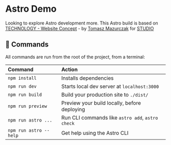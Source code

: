 # Astro Demo

Looking to explore Astro development more. This Astro build is based on [TECHNOLOGY - Website Concept](https://dribbble.com/shots/20370316-TECHNOLOGY-Website-Concept) - by [Tomasz Mazurczak](https://dribbble.com/thomsoon_com) for [STUDIO](https://dribbble.com/studiodesignapp)

## 🧞 Commands

All commands are run from the root of the project, from a terminal:

| Command                | Action                                           |
| :--------------------- | :----------------------------------------------- |
| `npm install`          | Installs dependencies                            |
| `npm run dev`          | Starts local dev server at `localhost:3000`      |
| `npm run build`        | Build your production site to `./dist/`          |
| `npm run preview`      | Preview your build locally, before deploying     |
| `npm run astro ...`    | Run CLI commands like `astro add`, `astro check` |
| `npm run astro --help` | Get help using the Astro CLI                     |
